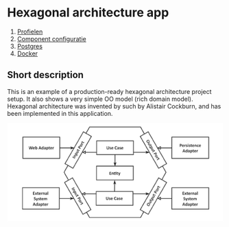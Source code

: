 # Hexagonal architecture app

1. [Profielen](docs/profielen.md)
2. [Component configuratie](docs/component-configuratie.md)
3. [Postgres](docs/postgres.md)
4. [Docker](docs/docker.md)

## Short description

This is an example of a production-ready hexagonal architecture project setup.
It also shows a very simple OO model (rich domain model).
Hexagonal architecture was invented by such by Alistair Cockburn, and has been implemented in this
application.

![Hexagonal Architecture](docs/img/HexagonalArchitecture.png)